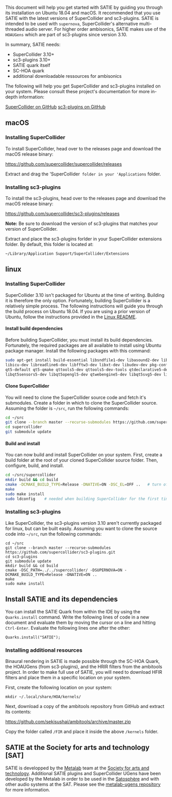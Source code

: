 This document will help you get started with SATIE by guiding you through its installation on Ubuntu 18.04 and macOS. It recommended that you use SATIE with the latest versions of SuperCollider and sc3-plugins. SATIE is intended to be used with `supernova`, SuperCollider's alternative multi-threaded audio server. For higher order ambisonics, SATIE makes use of the `HOAUGens` which are part of sc3-plugins since version 3.10. 

In summary, SATIE needs:
- SuperCollider 3.10+
- sc3-plugins 3.10+
- SATIE quark itself
- SC-HOA quark
- additional downloadable ressources for ambisonics 

The following will help you get SuperCollider and sc3-plugins installed on your system. Please consult these project's documentation for more in-depth information:

[SuperCollider on GitHub](https://github.com/supercollider/supercollider/tree/master)
[sc3-plugins on GitHub](https://github.com/supercollider/sc3-plugins/tree/master)

## macOS

### Installing SuperCollider

To install SuperCollider, head over to the releases page and download the macOS release binary:

<https://github.com/supercollider/supercollider/releases>

Extract and drag the 'SuperCollider` folder in your 'Applications` folder.

### Installing sc3-plugins

To install the sc3-plugins, head over to the releases page and download the macOS release binary:

<https://github.com/supercollider/sc3-plugins/releases>

**Note:** Be sure to download the version of sc3-plugins that matches your version of SuperCollider.

Extract and place the sc3-plugins forlder in your SuperCollider extensions folder. By default, this folder is located at:

```supercollider
~/Library/Application Support/SuperCollider/Extensions
```

## linux

### Installing SuperCollider

SuperCollider 3.10 isn't packaged for Ubuntu at the time of writing. Building it is therefore the only option.
Fortunately, building SuperCollider is a relatively simple process. The following instructions will guide you through the build
process on Ubuntu 18.04. If you are using a prior version of Ubuntu, follow the instructions provided in the 
[Linux README](https://github.com/supercollider/supercollider/blob/master/README_LINUX.md).

#### Install build dependencies

Before building SuperCollider, you must install its build dependencies. Fortunately, the required packages are all available to install using Ubuntu package manager. Install the following packages with this command:

```bash
sudo apt-get install build-essential libsndfile1-dev libasound2-dev libavahi-client-dev 
libicu-dev libreadline6-dev libfftw3-dev libxt-dev libudev-dev pkg-config git cmake 
qt5-default qt5-qmake qttools5-dev qttools5-dev-tools qtdeclarative5-dev qtpositioning5-dev 
libqt5sensors5-dev libqt5opengl5-dev qtwebengine5-dev libqt5svg5-dev libqt5websockets5-dev
```

#### Clone SuperCollider

You will need to clone the SuperCollider source code and fetch it's submodules. Create a folder in which to clone the SuperCollider source. Assuming the folder is `~/src`, run the following commands:

```bash
cd ~/src
git clone --branch master --recurse-submodules https://github.com/supercollider/supercollider.git
cd supercollider
git submodule update
```

#### Build and install 

You can now build and install SuperCollider on your system. First, create a build folder at the root of your cloned SuperCollider source folder. Then, configure, build, and install. 

```bash
cd ~/src/supercollider
mkdir build && cd build
cmake -DCMAKE_BUILD_TYPE=Release -DNATIVE=ON -DSC_EL=OFF ..   # turn off emacs-based IDE
make
sudo make install
sudo ldconfig    # needed when building SuperCollider for the first time
```

### Installing sc3-plugins

Like SuperCollider, the sc3-plugins version 3.10 aren't currently packaged for linux, but can 
be built easily. Assuming you want to clone the source code into `~/src`, run the following commands:

```
cd ~/src
git clone --branch master --recurse-submodules https://github.com/supercollider/sc3-plugins.git
cd sc3-plugins
git submodule update
mkdir build && cd build
cmake -DSC_PATH=../../supercollider/ -DSUPERNOVA=ON -DCMAKE_BUILD_TYPE=Release -DNATIVE=ON ..
make
sudo make install
```

## Install SATIE and its dependencies

You can install the SATIE Quark from within the IDE by using the `Quarks.install` command. Write the following lines of code in a new document and evaluate them by moving the cursor on a line and hitting `Ctrl-Enter`. Evaluate the following lines one after the other:

```
Quarks.install("SATIE");
```

### Installing additional resources

Binaural rendering in SATIE is made possible through the SC-HOA Quark, the HOAUGens (from sc3-plugins), and the HRIR filters from the ambitools project. In order to make full use of SATIE, you will need to download HFIR filters and place them in a specific location on your system.

First, create the following location on your system:
```
mkdir ~/.local/share/HOA/kernels/ 
```

Next, download a copy of the ambitools repository from GitHub and extract its contents:

https://github.com/sekisushai/ambitools/archive/master.zip

Copy the folder called `/FIR` and place it inside the above `/kernels` folder.


## SATIE at the Society for arts and technology [SAT]

SATIE is developped by the [Metalab](http://sat.qc.ca/fr/recherche/metalab) team at the [Society for arts and technology](http://sat.qc.ca). Additional SATIE plugins and SuperCollider UGens have been developed by the Metalab in order to be used in the [Satosphère](http://sat.qc.ca/fr/satosphere) and with other audio systems at the SAT. Please see the [metalab-ugens repository](https://gitlab.com/sat-metalab/metalab-ugens) for more information.
